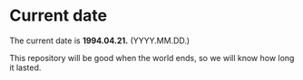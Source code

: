 # Current date

The current date is **1994.04.21.** (YYYY.MM.DD.)

This repository will be good when the world ends, so we will know how long it lasted.